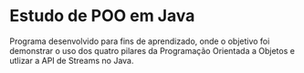 # Estudo de POO em Java

Programa desenvolvido para fins de aprendizado, onde o objetivo foi demonstrar o uso dos quatro pilares da Programação Orientada a Objetos e utlizar a API de Streams no Java.
